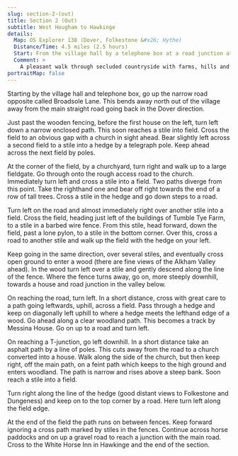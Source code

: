 ```yaml
---
slug: section-2-(out)
title: Section 2 (Out)
subtitle: West Hougham to Hawkinge
details:
  Map: OS Explorer 138 (Dover, Folkestone &#x26; Hythe)
  Distance/Time: 4.5 miles (2.5 hours)
  Start: From the village hall by a telephone box at a road junction at the south end of the village
  Comment: >
    A pleasant walk through secluded countryside with farms, hills and views. There are stiles.
portraitMap: false
---
```

Starting by the village hall and telephone box, go up the narrow road opposite called Broadsole Lane. This bends away north out of the village away from the main straight road going back in the Dover direction.

Just past the wooden fencing, before the first house on the left, turn left down a narrow enclosed path. This soon reaches a stile into field. Cross the field to an obvious gap with a church in sight ahead. Bear slightly left across a second field to a stile into a hedge by a telegraph pole. Keep ahead across the next field by poles.

At the corner of the field, by a churchyard, turn right and walk up to a large fieldgate. Go through onto the rough access road to the church. Immediately turn left and cross a stile into a field. Two paths diverge from this point. Take the righthand one and bear off right towards the end of a row of tall trees. Cross a stile in the hedge and go down steps to a road.

Turn left on the road and almost immediately right over another stile into a field. Cross the field, heading just left of the buildings of Tumble Tye Farm, to a stile in a barbed wire fence. From this stile, head forward, down the field, past a lone pylon, to a stile in the bottom corner. Over this, cross a road to another stile and walk up the field with the hedge on your left.

Keep going in the same direction, over several stiles, and eventually cross open ground to enter a wood (there are fine views of the Alkham Valley ahead). In the wood turn left over a stile and gently descend along the line of the fence. Where the fence turns away, go on, more steeply downhill, towards a house and road junction in the valley below.

On reaching the road, turn left. In a short distance, cross with great care to a path going leftwards, uphill, across a field. Pass through a hedge and keep on diagonally left uphill to where a hedge meets the lefthand edge of a wood. Go ahead along a clear woodland path. This becomes a track by Messina House. Go on up to a road and turn left.

On reaching a T-junction, go left downhill. In a short distance take an asphalt path by a line of poles. This cuts away from the road to a church converted into a house. Walk along the side of the church, but then keep right, off the main path, on a feint path which keeps to the high ground and enters woodland. The path is narrow and rises above a steep bank. Soon reach a stile into a field.

Turn right along the line of the hedge (good distant views to Folkestone and Dungeness) and keep on to the top corner by a road. Here turn left along the field edge.

At the end of the field the path runs on between fences. Keep forward ignoring a cross path marked by stiles in the fences. Continue across horse paddocks and on up a gravel road to reach a junction with the main road. Cross to the White Horse Inn in Hawkinge and the end of the section.


